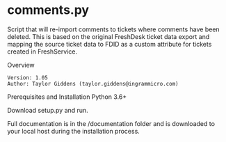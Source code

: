 # comments.py
Script that will re-import comments to tickets where comments have been deleted.  This is based on the original FreshDesk ticket data export and mapping the source ticket data to FDID as a custom attribute for tickets created in FreshService.

Overview

    Version: 1.05
    Author: Taylor Giddens (taylor.giddens@ingrammicro.com)

Prerequisites and Installation
Python 3.6+

Download setup.py and run.

Full documentation is in the /documentation folder and is downloaded to your local host during the installation process.
